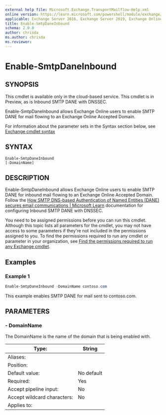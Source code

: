 ```yaml
---
external help file: Microsoft.Exchange.TransportMailflow-Help.xml
online version: https://learn.microsoft.com/powershell/module/exchange/enable-smtpdaneinbound
applicable: Exchange Server 2016, Exchange Server 2019, Exchange Online
title: Enable-SmtpDaneInbound
schema: 2.0.0
author: chrisda
ms.author: chrisda
ms.reviewer:
---
```


# Enable-SmtpDaneInbound

## SYNOPSIS

This cmdlet is available only in the cloud-based service. This cmdlet is in Preview, as is Inbound SMTP DANE with DNSSEC.

Enable-SmtpDaneInbound allows Exchange Online users to enable SMTP DANE for mail flowing to an Exchange Online Accepted Domain.

For information about the parameter sets in the Syntax section below, see [Exchange cmdlet syntax](../../docs-conceptual/exchange-cmdlet-syntax.md)

## SYNTAX

```
Enable-SmtpDaneInbound
[-DomainName]
```

## DESCRIPTION

Enable-SmtpDaneInbound allows Exchange Online users to enable SMTP DANE for inbound mail flowing to an Exchange Online Accepted Domain. Follow the [How SMTP DNS-based Authentication of Named Entities (DANE) secures email communications | Microsoft Learn](/purview/how-smtp-dane-works) documentation for configuring Inbound SMTP DANE with DNSSEC.

You need to be assigned permissions before you can run this cmdlet. Although this topic lists all parameters for the cmdlet, you may not have access to some parameters if they're not included in the permissions assigned to you. To find the permissions required to run any cmdlet or parameter in your organization, see [Find the permissions required to run any Exchange cmdlet](../../docs-conceptual/find-exchange-cmdlet-permissions.md).


## Examples

### Example 1

```powershell
Enable-SmtpDaneInbound -DomainName contoso.com
```

This example enables SMTP DANE for mail sent to contoso.com.

## PARAMETERS

### - DomainName

The DomainName is the name of the domain that is being enabled with.

| Type: | String |
| --- | --- |
| Aliases: |     |
| Position: |     |
| Default value: | No default |
| Required: | Yes |
| Accept pipeline input: | No  |
| Accept wildcard characters: | No  |
| Applies to: |     |